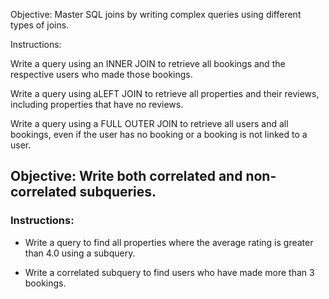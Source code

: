 Objective: Master SQL joins by writing complex queries using different types of joins.

Instructions:

Write a query using an INNER JOIN to retrieve all bookings and the respective users who made those bookings.

Write a query using aLEFT JOIN to retrieve all properties and their reviews, including properties that have no reviews.

Write a query using a FULL OUTER JOIN to retrieve all users and all bookings, even if the user has no booking or a booking is not linked to a user.


## Objective: Write both correlated and non-correlated subqueries.

### Instructions:

- Write a query to find all properties where the average rating is greater than 4.0 using a subquery.

- Write a correlated subquery to find users who have made more than 3 bookings.
